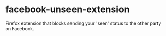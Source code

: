 # facebook-unseen-extension
Firefox extension that blocks sending your 'seen' status to the other party on Facebook.

